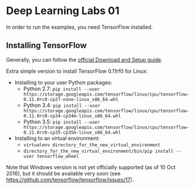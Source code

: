 # Deep Learning Labs 01

In order to run the examples, you need TensorFlow installed.

## Installing TensorFlow

Generally, you can follow the [official Download and Setup guide](https://www.tensorflow.org/versions/master/get_started/os_setup.html).

Extra simple version to install TensorFlow 0.11rf0 for Linux:
- Installing to your user Python packages:
  - Python 2.7: `pip install --user https://storage.googleapis.com/tensorflow/linux/cpu/tensorflow-0.11.0rc0-cp27-none-linux_x86_64.whl`
  - Python 3.4: `pip install --user https://storage.googleapis.com/tensorflow/linux/cpu/tensorflow-0.11.0rc0-cp34-cp34m-linux_x86_64.whl`
  - Python 3.5: `pip install --user https://storage.googleapis.com/tensorflow/linux/cpu/tensorflow-0.11.0rc0-cp35-cp35m-linux_x86_64.whl`
- Installing to an virtual environment:
  - `virtualenv directory_for_the_new_virtual_environment`
  - `directory_for_the_new_virtual_environment/bin/pip install --user tensorflow_wheel`

Note that Windows version is not yet officially supported (as of 10 Oct 2016),
but it should be available very soon (see https://github.com/tensorflow/tensorflow/issues/17).
